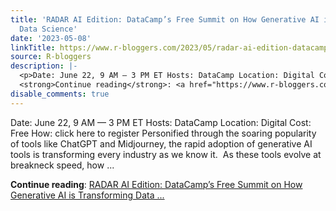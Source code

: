 ```yaml
---
title: 'RADAR AI Edition: DataCamp’s Free Summit on How Generative AI is Transforming
  Data Science'
date: '2023-05-08'
linkTitle: https://www.r-bloggers.com/2023/05/radar-ai-edition-datacamps-free-summit-on-how-generative-ai-is-transforming-data-science/
source: R-bloggers
description: |-
  <p>Date: June 22, 9 AM — 3 PM ET Hosts: DataCamp Location: Digital Cost: Free How: click here to register Personified through the soaring popularity of tools like ChatGPT and Midjourney, the rapid adoption of generative AI tools is transforming every industry as we know it.  As these tools evolve at breakneck speed, how ...</p>
  <strong>Continue reading</strong>: <a href="https://www.r-bloggers.com/2023/05/radar-ai-edition-datacamps-free-summit-on-how-generative-ai-is-transforming-data-science/">RADAR AI Edition: DataCamp’s Free Summit on How Generative AI is Transforming Data ...
disable_comments: true
---
```

<p>Date: June 22, 9 AM — 3 PM ET Hosts: DataCamp Location: Digital Cost: Free How: click here to register Personified through the soaring popularity of tools like ChatGPT and Midjourney, the rapid adoption of generative AI tools is transforming every industry as we know it.  As these tools evolve at breakneck speed, how ...</p>
<strong>Continue reading</strong>: <a href="https://www.r-bloggers.com/2023/05/radar-ai-edition-datacamps-free-summit-on-how-generative-ai-is-transforming-data-science/">RADAR AI Edition: DataCamp’s Free Summit on How Generative AI is Transforming Data ...